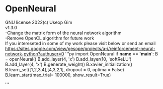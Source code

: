 # OpenNeural
GNU license 2022(c) Useop Gim\
v1.3.0\
-Change the matrix form of the neural network algorithm\
-Remove OpenCL algorithm for future work\
If you intereseted in some of my work please visit below or send an email\
https://sites.google.com/view/gesope/projects/a-i/reinforcement-neural-network-python?authuser=0
'''py
import OpenNeural
if __name__ == '__main__':
    B = openNeural()
    B.add_layer(4, 'x')
    B.add_layer(10, 'softReLU')
    B.add_layer(4, 'x')
    B.generate_weight()
    B.xavier_initialization()
    B.learn_set([1,2,3,4],[4,3,2,1], dropout = 0, optima = False)
    B.learn_start(max_trial= 100000, show_result=True)

'''
